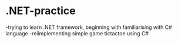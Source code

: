 # .NET-practice
-trying to learn .NET framework, beginning with familiarising with C# language
-reiimplementing simple game tictactoe using C#
